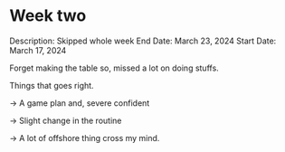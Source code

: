 # Week two

Description: Skipped whole week
End Date: March 23, 2024
Start Date: March 17, 2024

Forget making the table so, missed a lot on doing stuffs. 

Things that goes right.

→ A game plan and, severe confident

→ Slight change in the routine

→ A lot of offshore thing cross my mind.